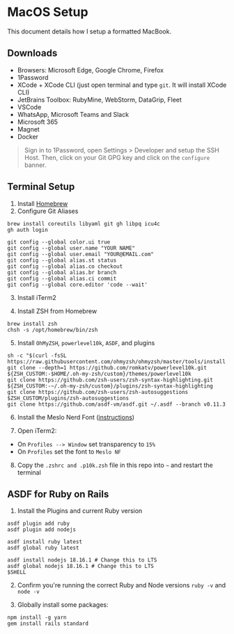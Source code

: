 # MacOS Setup
This document details how I setup a formatted MacBook.

## Downloads
- Browsers: Microsoft Edge, Google Chrome, Firefox
- 1Password
- XCode + XCode CLI (just open terminal and type `git`. It will install XCode CLI)
- JetBrains Toolbox: RubyMine, WebStorm, DataGrip, Fleet
- VSCode
- WhatsApp, Microsoft Teams and Slack
- Microsoft 365
- Magnet
- Docker

> Sign in to 1Password, open Settings > Developer and setup the SSH Host. Then, click on your Git GPG key and click on the `configure` banner.

## Terminal Setup
1. Install [Homebrew](https://brew.sh)
2. Configure Git Aliases
```shell
brew install coreutils libyaml git gh libpq icu4c
gh auth login
```
```shell
git config --global color.ui true
git config --global user.name "YOUR NAME"
git config --global user.email "YOUR@EMAIL.com"
git config --global alias.st status
git config --global alias.co checkout
git config --global alias.br branch
git config --global alias.ci commit
git config --global core.editor 'code --wait'
```
3. Install iTerm2

4. Install ZSH from Homebrew
```shell
brew install zsh
chsh -s /opt/homebrew/bin/zsh
```

5. Install `OhMyZSH`, `powerlevel10k`, `ASDF`, and plugins
```shell
sh -c "$(curl -fsSL https://raw.githubusercontent.com/ohmyzsh/ohmyzsh/master/tools/install.sh)"
git clone --depth=1 https://github.com/romkatv/powerlevel10k.git ${ZSH_CUSTOM:-$HOME/.oh-my-zsh/custom}/themes/powerlevel10k
git clone https://github.com/zsh-users/zsh-syntax-highlighting.git ${ZSH_CUSTOM:-~/.oh-my-zsh/custom}/plugins/zsh-syntax-highlighting
git clone https://github.com/zsh-users/zsh-autosuggestions $ZSH_CUSTOM/plugins/zsh-autosuggestions
git clone https://github.com/asdf-vm/asdf.git ~/.asdf --branch v0.11.3
```

6. Install the Meslo Nerd Font ([instructions](https://github.com/romkatv/powerlevel10k#fonts))

7. Open iTerm2:
  - On `Profiles --> Window` set transparency to `15%`
  - On `Profiles` set the font to `Meslo NF`

8. Copy the `.zshrc and .p10k.zsh` file in this repo into `~` and restart the terminal

## ASDF for Ruby on Rails
1. Install the Plugins and current Ruby version
```shell
asdf plugin add ruby
asdf plugin add nodejs

asdf install ruby latest
asdf global ruby latest

asdf install nodejs 18.16.1 # Change this to LTS
asdf global nodejs 18.16.1 # Change this to LTS
$SHELL
```

2. Confirm you're running the correct Ruby and Node versions `ruby -v` and `node -v`

3. Globally install some packages:
```shell
npm install -g yarn
gem install rails standard
```
